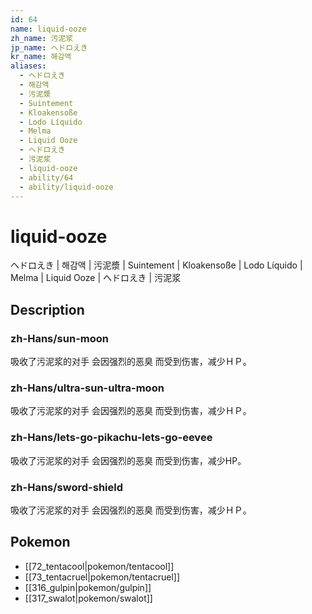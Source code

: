 ```yaml
---
id: 64
name: liquid-ooze
zh_name: 污泥浆
jp_name: ヘドロえき
kr_name: 해감액
aliases:
  - ヘドロえき
  - 해감액
  - 污泥漿
  - Suintement
  - Kloakensoße
  - Lodo Líquido
  - Melma
  - Liquid Ooze
  - ヘドロえき
  - 污泥浆
  - liquid-ooze
  - ability/64
  - ability/liquid-ooze
---
```

# liquid-ooze

ヘドロえき | 해감액 | 污泥漿 | Suintement | Kloakensoße | Lodo Líquido | Melma | Liquid Ooze | ヘドロえき | 污泥浆

## Description

### zh-Hans/sun-moon

吸收了污泥浆的对手
会因强烈的恶臭
而受到伤害，减少ＨＰ。

### zh-Hans/ultra-sun-ultra-moon

吸收了污泥浆的对手
会因强烈的恶臭
而受到伤害，减少ＨＰ。

### zh-Hans/lets-go-pikachu-lets-go-eevee

吸收了污泥浆的对手
会因强烈的恶臭
而受到伤害，减少HP。

### zh-Hans/sword-shield

吸收了污泥浆的对手
会因强烈的恶臭
而受到伤害，减少ＨＰ。

## Pokemon

- [[72_tentacool|pokemon/tentacool]]
- [[73_tentacruel|pokemon/tentacruel]]
- [[316_gulpin|pokemon/gulpin]]
- [[317_swalot|pokemon/swalot]]

